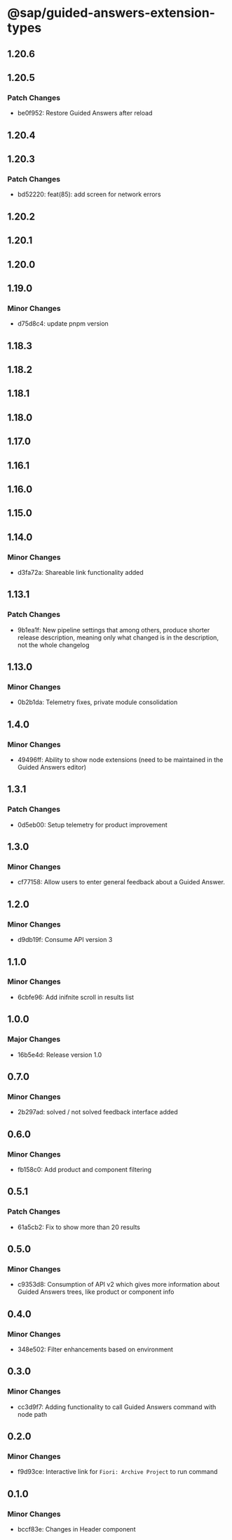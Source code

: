 # @sap/guided-answers-extension-types

## 1.20.6

## 1.20.5

### Patch Changes

-   be0f952: Restore Guided Answers after reload

## 1.20.4

## 1.20.3

### Patch Changes

-   bd52220: feat(85): add screen for network errors

## 1.20.2

## 1.20.1

## 1.20.0

## 1.19.0

### Minor Changes

-   d75d8c4: update pnpm version

## 1.18.3

## 1.18.2

## 1.18.1

## 1.18.0

## 1.17.0

## 1.16.1

## 1.16.0

## 1.15.0

## 1.14.0

### Minor Changes

-   d3fa72a: Shareable link functionality added

## 1.13.1

### Patch Changes

-   9b1ea1f: New pipeline settings that among others, produce shorter release description, meaning only what changed is in the description, not the whole changelog

## 1.13.0

### Minor Changes

-   0b2b1da: Telemetry fixes, private module consolidation

## 1.4.0

### Minor Changes

-   49496ff: Ability to show node extensions (need to be maintained in the Guided Answers editor)

## 1.3.1

### Patch Changes

-   0d5eb00: Setup telemetry for product improvement

## 1.3.0

### Minor Changes

-   cf77158: Allow users to enter general feedback about a Guided Answer.

## 1.2.0

### Minor Changes

-   d9db19f: Consume API version 3

## 1.1.0

### Minor Changes

-   6cbfe96: Add inifnite scroll in results list

## 1.0.0

### Major Changes

-   16b5e4d: Release version 1.0

## 0.7.0

### Minor Changes

-   2b297ad: solved / not solved feedback interface added

## 0.6.0

### Minor Changes

-   fb158c0: Add product and component filtering

## 0.5.1

### Patch Changes

-   61a5cb2: Fix to show more than 20 results

## 0.5.0

### Minor Changes

-   c9353d8: Consumption of API v2 which gives more information about Guided Answers trees, like product or component info

## 0.4.0

### Minor Changes

-   348e502: Filter enhancements based on environment

## 0.3.0

### Minor Changes

-   cc3d9f7: Adding functionality to call Guided Answers command with node path

## 0.2.0

### Minor Changes

-   f9d93ce: Interactive link for `Fiori: Archive Project` to run command

## 0.1.0

### Minor Changes

-   bccf83e: Changes in Header component
